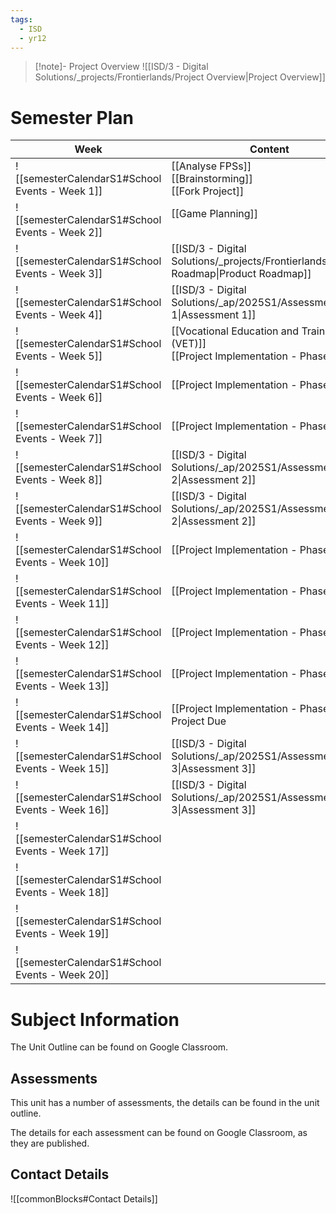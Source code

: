 ```yaml
---
tags:
  - ISD
  - yr12
---
```

> [!note]- Project Overview
> ![[ISD/3 - Digital Solutions/_projects/Frontierlands/Project Overview|Project Overview]]

# Semester Plan


| Week                                            | Content                                                                                | Submissions                                                                    |
| ----------------------------------------------- | -------------------------------------------------------------------------------------- | ------------------------------------------------------------------------------ |
| ![[semesterCalendarS1#School Events - Week 1]]  | [[Analyse FPSs]]<br>[[Brainstorming]]<br>[[Fork Project]]<br>                          |                                                                                |
| ![[semesterCalendarS1#School Events - Week 2]]  | [[Game Planning]]<br><br>                                                              |                                                                                |
| ![[semesterCalendarS1#School Events - Week 3]]  | [[ISD/3 - Digital Solutions/_projects/Frontierlands/Product Roadmap\|Product Roadmap]] |                                                                                |
| ![[semesterCalendarS1#School Events - Week 4]]  | [[ISD/3 - Digital Solutions/_ap/2025S1/Assessment 1\|Assessment 1]]                    | [[ISD/3 - Digital Solutions/_ap/2025S1/Assessment 1\|Assessment 1 Due]]        |
| ![[semesterCalendarS1#School Events - Week 5]]  | [[Vocational Education and Training (VET)]]<br>[[Project Implementation - Phase 1]]    |                                                                                |
| ![[semesterCalendarS1#School Events - Week 6]]  | [[Project Implementation - Phase 1]]                                                   |                                                                                |
| ![[semesterCalendarS1#School Events - Week 7]]  | [[Project Implementation - Phase 1]]                                                   |                                                                                |
| ![[semesterCalendarS1#School Events - Week 8]]  | [[ISD/3 - Digital Solutions/_ap/2025S1/Assessment 2\|Assessment 2]]                    |                                                                                |
| ![[semesterCalendarS1#School Events - Week 9]]  | [[ISD/3 - Digital Solutions/_ap/2025S1/Assessment 2\|Assessment 2]]                    | [[ISD/3 - Digital Solutions/_ap/2025S1/Assessment 2\|Assessment 2 Due]]        |
| ![[semesterCalendarS1#School Events - Week 10]] | [[Project Implementation - Phase 2]]                                                   |                                                                                |
| ![[semesterCalendarS1#School Events - Week 11]] | [[Project Implementation - Phase 2]]                                                   |                                                                                |
| ![[semesterCalendarS1#School Events - Week 12]] | [[Project Implementation - Phase 2]]                                                   |                                                                                |
| ![[semesterCalendarS1#School Events - Week 13]] | [[Project Implementation - Phase 2]]                                                   |                                                                                |
| ![[semesterCalendarS1#School Events - Week 14]] | [[Project Implementation - Phase 2]]<br>Project Due                                    |                                                                                |
| ![[semesterCalendarS1#School Events - Week 15]] | [[ISD/3 - Digital Solutions/_ap/2025S1/Assessment 3\|Assessment 3]]                    |                                                                                |
| ![[semesterCalendarS1#School Events - Week 16]] | [[ISD/3 - Digital Solutions/_ap/2025S1/Assessment 3\|Assessment 3]]                    | **Friday** [[ISD/3 - Digital Solutions/_ap/2025S1/Assessment 3\|Assessment 3]] |
| ![[semesterCalendarS1#School Events - Week 17]] |                                                                                        |                                                                                |
| ![[semesterCalendarS1#School Events - Week 18]] |                                                                                        |                                                                                |
| ![[semesterCalendarS1#School Events - Week 19]] |                                                                                        |                                                                                |
| ![[semesterCalendarS1#School Events - Week 20]] |                                                                                        |                                                                                |

# Subject Information

The Unit Outline can be found on Google Classroom.

## Assessments

This unit has a number of assessments, the details can be found in the unit outline.

The details for each assessment can be found on Google Classroom, as they are published.

## Contact Details

![[commonBlocks#Contact Details]]
